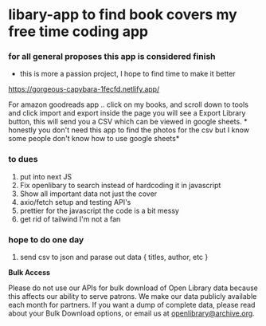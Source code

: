 # libary-app to find book covers my free time coding app 

### for all general proposes this app is considered finish 

- this is more a passion project, I hope to find time to make it better

https://gorgeous-capybara-1fecfd.netlify.app/

For amazon goodreads app .. click on my books, and scroll down to tools and click import and export inside the page you will see a Export Library button, this will send you a CSV which can be viewed in google sheets. * honestly you don't need this app to find the photos for the csv but I know some people don't know how to use google sheets*

### to dues
1. put into next JS
2. Fix openlibary to search instead of hardcoding it in javascript
3.  Show all important data not just the cover 
4.  axio/fetch setup and testing API's
5.  prettier for the javascript the code is a bit messy 
6. get rid of tailwind I'm not a fan

### hope to do one day
1. send csv to json and parase out data  { titles, author, etc }


**Bulk Access** 

Please do not use our APIs for bulk download of Open Library data because this affects our ability to serve patrons. We make our data publicly available each month for partners. If you want a dump of complete data, please read about your Bulk Download options, or email us at openlibrary@archive.org.  

